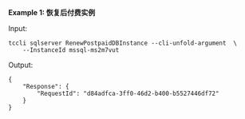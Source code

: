 **Example 1: 恢复后付费实例**



Input: 

```
tccli sqlserver RenewPostpaidDBInstance --cli-unfold-argument  \
    --InstanceId mssql-ms2m7vut
```

Output: 
```
{
    "Response": {
        "RequestId": "d84adfca-3ff0-46d2-b400-b5527446df72"
    }
}
```

